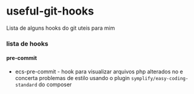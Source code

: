 # useful-git-hooks
Lista de alguns hooks do git uteis para mim

### lista de hooks

#### pre-commit
* ecs-pre-commit - hook para visualizar arquivos php alterados no e concerta problemas de estilo usando o plugin `symplify/easy-coding-standard` do composer
